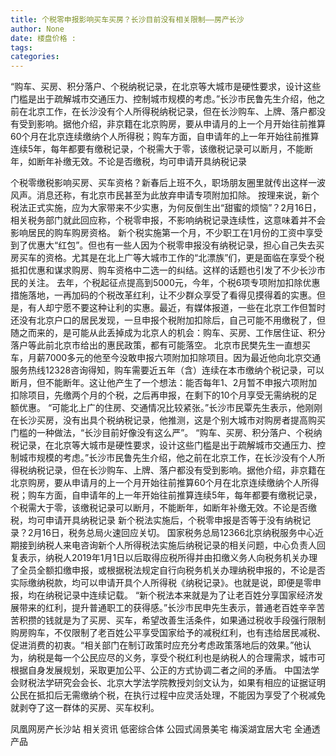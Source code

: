 ```yaml
---
title: 个税零申报影响买车买房？长沙目前没有相关限制——房产长沙
author: None
date: 楼盘价格 : 
tags: 
categories: 
---
```

“购车、买房、积分落户、个税纳税记录，在北京等大城市是硬性要求，设计这些门槛是出于疏解城市交通压力、控制城市规模的考虑。”长沙市民鲁先生介绍，他之前在北京工作，在长沙没有个人所得税纳税记录，但在长沙购车、上牌、落户都没有受到影响。据他介绍，非京籍在北京购房，要从申请月的上一个月开始往前推算60个月在北京连续缴纳个人所得税；购车方面，自申请年的上一年开始往前推算连续5年，每年都要有缴税记录，个税需大于零，该缴税记录可以断月，不能断年，如断年补缴无效。不论是否缴税，均可申请开具纳税记录
<!-- more -->
个税零缴税影响买房、买车资格？新春后上班不久，职场朋友圈里就传出这样一波风声。消息还称，有北京市民甚至为此放弃申请专项附加扣除。
按理来说，新个税法正式实施，应为大家带来不少实惠，为何反倒生出“甜蜜的烦恼”？2月16日，相关税务部门就此回应称，个税零申报，不影响纳税记录连续性，这意味着并不会影响居民的购车购房资格。
新个税实施第一个月，不少职工在1月份的工资中享受到了优惠大“红包”。但也有一些人因为个税零申报没有纳税记录，担心自己失去买房买车的资格。尤其是在北上广等大城市工作的“北漂族”们，更是面临在享受个税抵扣优惠和谋求购房、购车资格中二选一的纠结。这样的话题也引发了不少长沙市民的关注。
去年，个税起征点提高到5000元，今年，个税6项专项附加扣除优惠措施落地，一再加码的个税改革红利，让不少群众享受了看得见摸得着的实惠。但是，有人却宁愿不要这种让利的实惠。最近，有媒体报道，一些在北京工作但暂时还没有北京户口的居民发现，一旦申报个税附加扣除后，自己可能不用缴税了，但随之而来的，是可能从此丢掉成为北京人的机会：购车、买房、工作居住证、积分落户等此前北京市给出的惠民政策，都有可能落空。
北京市民樊先生一直想买车，月薪7000多元的他至今没敢申报六项附加扣除项目。因为最近他向北京交通服务热线12328咨询得知，购车需要近五年（含）连续在本市缴纳个税记录，可以断月，但不能断年。这让他产生了一个想法：能否每年1、2月暂不申报六项附加扣除项目，先缴两个月的个税，之后再申报，在剩下的10个月享受无需纳税的足额优惠。
“可能北上广的住房、交通情况比较紧张。”长沙市民覃先生表示，他刚刚在长沙买房，没有出具个税纳税记录，他推测，这是个别大城市对购房者提高购买门槛的一种做法，“长沙目前好像没有这么严”。
“购车、买房、积分落户、个税纳税记录，在北京等大城市是硬性要求，设计这些门槛是出于疏解城市交通压力、控制城市规模的考虑。”长沙市民鲁先生介绍，他之前在北京工作，在长沙没有个人所得税纳税记录，但在长沙购车、上牌、落户都没有受到影响。据他介绍，非京籍在北京购房，要从申请月的上一个月开始往前推算60个月在北京连续缴纳个人所得税；购车方面，自申请年的上一年开始往前推算连续5年，每年都要有缴税记录，个税需大于零，该缴税记录可以断月，不能断年，如断年补缴无效。不论是否缴税，均可申请开具纳税记录
新个税法实施后，个税零申报是否等于没有纳税记录？2月16日，税务总局火速回应关切。
国家税务总局12366北京纳税服务中心近期接到纳税人来电咨询新个人所得税法实施后纳税记录的相关问题，中心负责人回复表示，纳税人2019年1月1日以后取得应税所得并由扣缴义务人向税务机关办理了全员全额扣缴申报，或根据税法规定自行向税务机关办理纳税申报的，不论是否实际缴纳税款，均可以申请开具个人所得税《纳税记录》。也就是说，即便是零申报，均在纳税记录中连续记载。
“新个税法本来就是为了让老百姓分享国家经济发展带来的红利，提升普通职工的获得感。”长沙市民申先生表示，普通老百姓辛辛苦苦积攒的钱就是为了买房、买车，希望改善生活条件，如果通过税收手段强行限制购房购车，不仅限制了老百姓公平享受国家给予的减税红利，也有违给居民减税、促进消费的初衷。“相关部门在制订政策时应充分考虑政策落地后的效果。”他认为，纳税是每一个公民应尽的义务，享受个税红利也是纳税人的合理需求，城市可根据自身发展规划，采取更加公平、公正的方式协调二者之间的矛盾。
中国法学会财税法学研究会会长、北京大学法学院教授刘剑文认为，如果有相应的证据证明公民在抵扣后无需缴纳个税，在执行过程中应灵活处理，不能因为享受了个税减免就剥夺了这一群体的买房、买车权利。
                        
                        
                        
                        
                                        
                    
                    
                
                    
                    
                    
                
                    
                
凤凰网房产长沙站
相关资讯
低密综合体
公园式阔景美宅
梅溪湖宜居大宅
全通透产品
	                        
	                    
	                        
	                    
